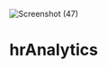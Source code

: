 ![Screenshot (47)](https://github.com/gaursid23/hrAnalytics/assets/129046063/2091f942-d408-4633-b9ba-41728a0ded83)
# hrAnalytics
